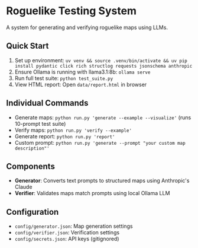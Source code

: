 # Roguelike Testing System

A system for generating and verifying roguelike maps using LLMs.

## Quick Start

1. Set up environment: `uv venv && source .venv/bin/activate && uv pip install pydantic click rich structlog requests jsonschema anthropic`
2. Ensure Ollama is running with llama3.1:8b: `ollama serve`
3. Run full test suite: `python test_suite.py`
4. View HTML report: Open `data/report.html` in browser

## Individual Commands

- Generate maps: `python run.py 'generate --example --visualize'` (runs 10-prompt test suite)
- Verify maps: `python run.py 'verify --example'`
- Generate report: `python run.py 'report'`
- Custom prompt: `python run.py 'generate --prompt "your custom map description"'`

## Components

- **Generator**: Converts text prompts to structured maps using Anthropic's Claude
- **Verifier**: Validates maps match prompts using local Ollama LLM

## Configuration

- `config/generator.json`: Map generation settings
- `config/verifier.json`: Verification settings  
- `config/secrets.json`: API keys (gitignored)